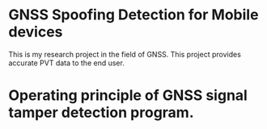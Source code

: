 # GNSS Spoofing Detection for Mobile devices
This is my research project in the field of GNSS. This project provides accurate PVT data to the end user.
# Operating principle of GNSS signal tamper detection program.
